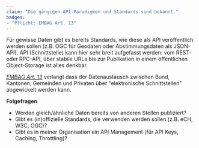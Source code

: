```yaml
---
claim: "Die gängigen API-Paradigmen und Standards sind bekannt."
badges:
- "Pflicht: EMBAG Art. 13"
---
```


Für gewisse Daten gibt es bereits Standards, wie diese als API veröffentlich werden sollen (z.B. OGC für Geodaten oder Abstimmungsdaten als JSON-API).
API (Schnittstelle) kann hier sehr breit aufgefasst werden: vom REST- oder RPC-API, über stabile URLs bis zur Publikation in einem öffentlichen Object-Storage ist alles denkbar.

_[EMBAG Art. 13](https://www.fedlex.admin.ch/eli/fga/2023/787/de#art_13)_ verlangt dass der Datenaustausch zwischen Bund, Kantonen, Gemeinden und Privaten über "elektronische Schnittstellen" abgewickelt werden kann.

**Folgefragen**

* Werden gleich/ähnliche Daten bereits von anderen Stellen publiziert?
* Gibt es (in)offizielle Standards, die verwenden werden sollen (z.B. eCH, W3C, OGC)?
* Gibt es in meiner Organisation ein API Management (für API Keys, Caching, Throttling)?

